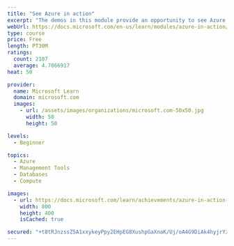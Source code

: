 ```yaml
---
title: "See Azure in action"
excerpt: "The demos in this module provide an opportunity to see Azure in action."
webUrl: https://docs.microsoft.com/en-us/learn/modules/azure-in-action/
type: course
price: Free
length: PT30M
ratings:
  count: 2107
  average: 4.7066917
heat: 50

provider:
  name: Microsoft Learn
  domain: microsoft.com
  images:
    - url: /assets/images/organizations/microsoft.com-50x50.jpg
      width: 50
      height: 50

levels:
  - Beginner

topics:
  - Azure
  - Management Tools
  - Databases
  - Compute

images:
  - url: https://docs.microsoft.com/learn/achievements/azure-in-action-social.png
    width: 800
    height: 400
    isCached: true

secured: "+t8tRJnzssZ5A1xxykeyPpy2EHpEG8XushpGaXnaK/Uj/oA4G9DiAk4hyjrYz+uKaGCnyIdZVZz03EvhRgY9PaxcmPrUZSwTL3QKm3BzxsblZZw/qZmo9jqBupZGhJ2+bPuL26qNGzlxJDRaB82Z/z/HGjln5lJZjYdat9HxzwNQcfITUCgttlqMLxxitIzU8N2+v3Z2ruZ9eiEaDUNHBsB2/25svsAJo/wQ5dVy8vbDRs5MDDCpZVzsVvqkBJ0Wg9Tk6ua3xQZnO9i4ERN149upOFnE0y/Y2ebr4iwSWm2s+5H6ZqqjA3CISLI5WNUChxBkXt4UtzGHzMYF2MR8J9sLEDt2O/wVaq0U5JkzrsRvQ995z1bXSdNh6+hczcttIJw/qP+JVj6iOeuej/4IFEYzbeqIAFfn4JQXBaf4eUI=;/HLfs6mRmLpRQRdnmJZPxA=="
---
```


